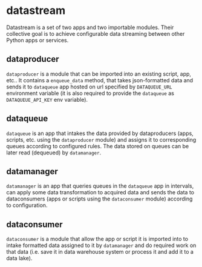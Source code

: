 # datastream

Datastream is a set of two apps and two importable modules.
Their collective goal is to achieve configurable data streaming between other Python apps or services. 

## dataproducer
`dataproducer` is a module that can be imported into an existing script, app, etc.. It contains a `enqueue_data` method, that takes json-formatted data and sends it to `dataqueue` app hosted on url specified by `DATAQUEUE_URL` environment variable (it is also required to provide the `dataqueue` as `DATAQUEUE_API_KEY` env variable).

## dataqueue
`dataqueue` is an app that intakes the data provided by dataproducers (apps, scripts, etc. using the `dataproducer` module) and assigns it to corresponding queues according to configured rules. The data stored on queues can be later read (dequeued) by `datamanager`.

## datamanager 
`datamanager` is an app that queries queues in the `dataqueue` app in intervals, can apply some data transformation to acquired data and sends the data to dataconsumers (apps or scripts using the `dataconsumer` module) according to configuration.

## dataconsumer
`dataconsumer` is a module that allow the app or script it is imported into to intake formatted data assigned to it by `datamanager` and do required work on that data (i.e. save it in data warehouse system or process it and add it to a data lake). 

